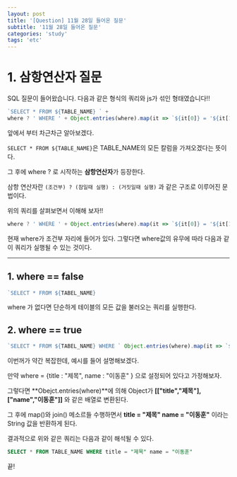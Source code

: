 ```yaml
---
layout: post
title: '[Question] 11월 28일 들어온 질문'
subtitle: '11월 28일 들어온 질문'
categories: 'study'
tags: 'etc'
---
```


# 1. 삼항연산자 질문

SQL 질문이 들어왔습니다. 다음과 같은 형식의 쿼리와 js가 섞인 형태였습니다!!


```js
`SELECT * FROM ${TABLE_NAME} ` + 
where ? ' WHERE ' + Object.entries(where).map(it => `${it[0]} = '${it[1]}'`).join(' ') : '';

```

앞에서 부터 차근차근 알아보겠다.

``SELECT * FROM ${TABLE_NAME}``은 TABLE_NAME의 모든 칼럼을 가져오겠다는 뜻이다.

그 후에 where ? 로 시작하는 **삼항연산자**가 등장한다. 

삼항 연산자란 ``(조건부) ? (참일때 실행) : (거짓일때 실행)`` 과 같은 구조로 이루어진 문법이다. 

위의 쿼리를 살펴보면서 이해해 보자!!

```js
where ? ' WHERE ' + Object.entries(where).map(it => `${it[0]} = '${it[1]}'`).join(' ') : '';
```

현재 where가 조건부 자리에 들어가 있다. 그렇다면 where값의 유무에 따라 다음과 같이 쿼리가 실행될 수 있는 것이다.

---

## 1. where == false

```js
`SELECT * FROM ${TABEL_NAME}
```

where 가 없다면 단순하게 테이블의 모든 값을 불러오는 쿼리를 실행한다.


## 2. where == true

```js
`SELECT * FROM ${TABEL_NAME} WHERE ` Object.entries(where).map(it => `${it[0]} = '${it[1]}'`).join(' ')
```

이번꺼가 약간 복잡한데, 예시를 들어 설명해보겠다.

만약 where = {title : "제목", name : "이동훈" } 으로 설정되어 있다고 가정해보자. 

그렇다면 **Obejct.entries(where)**에 의해 Object가 **[["title","제목"],["name","이동훈"]]** 와 같은 배열로 변환된다.

그 후에 map()와 join() 메소르들 수행하면서 **title = "제목" name = "이동훈"** 이라는 String 값을 반환하게 된다. 

결과적으로 위와 같은 쿼리는 다음과 같이 해석될 수 있다.

```sql
SELECT * FROM TABLE_NAME WHERE title = "제목" name = "이동훈"
```

끝!